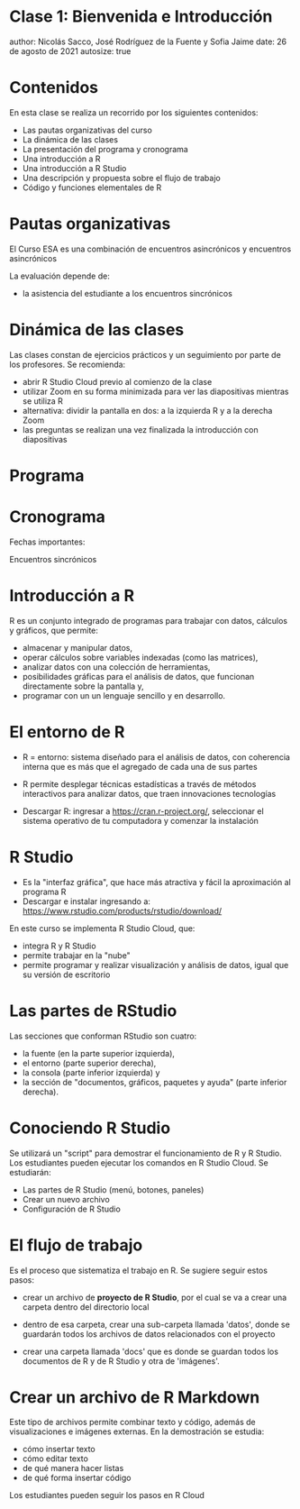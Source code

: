 Clase 1: Bienvenida e Introducción
========================================================
author: Nicolás Sacco, José Rodríguez de la Fuente y Sofia Jaime
date: 26 de agosto de 2021
autosize: true

Contenidos
========================================================
En esta clase se realiza un recorrido por los siguientes contenidos:

- Las pautas organizativas del curso
- La dinámica de las clases
- La presentación del programa y cronograma
- Una introducción a R
- Una introducción a R Studio
- Una descripción y propuesta sobre el flujo de trabajo
- Código y funciones elementales de R

Pautas organizativas
========================================================
El Curso ESA es una combinación de encuentros asincrónicos y encuentros asincrónicos

La evaluación depende de:
- la asistencia del estudiante a los encuentros sincrónicos

Dinámica de las clases
========================================================
Las clases constan de ejercicios prácticos y un seguimiento por parte de los profesores. Se recomienda:
- abrir R Studio Cloud previo al comienzo de la clase
- utilizar Zoom en su forma minimizada para ver las diapositivas mientras se utiliza R
- alternativa: dividir la pantalla en dos: a la izquierda R y a la derecha Zoom
- las preguntas se realizan una vez finalizada la introducción con diapositivas

Programa
========================================================

Cronograma
========================================================

Fechas importantes:

Encuentros sincrónicos

Introducción a R
========================================================

R es un conjunto integrado de programas para trabajar con datos, cálculos y gráficos, que permite:
- almacenar y manipular datos,
- operar cálculos sobre variables indexadas (como las matrices),
- analizar datos con una colección de herramientas,
- posibilidades gráficas para el análisis de datos, que funcionan directamente sobre la pantalla y,
- programar con un un lenguaje sencillo y en desarrollo.

El entorno de R
========================================================

- R = entorno: sistema diseñado para el análisis de datos, con coherencia interna que es más que el agregado de cada una de sus partes

- R permite desplegar técnicas estadísticas a través de métodos interactivos para analizar datos, que traen innovaciones tecnologías

- Descargar R: ingresar a <https://cran.r-project.org/>, seleccionar el sistema operativo de tu computadora y comenzar la instalación

R Studio
========================================================
- Es la "interfaz gráfica", que hace más atractiva y fácil la aproximación al programa R
- Descargar e instalar ingresando a: <https://www.rstudio.com/products/rstudio/download/>

En este curso se implementa R Studio Cloud, que:
- integra R y R Studio
- permite trabajar en la "nube"
- permite programar y realizar visualización y análisis de datos, igual que su versión de escritorio

Las partes de RStudio
========================================================
Las secciones que conforman RStudio son cuatro:

- la fuente (en la parte superior izquierda),
- el entorno (parte superior derecha),
- la consola (parte inferior izquierda) y
- la sección de "documentos, gráficos, paquetes y ayuda" (parte inferior derecha).

Conociendo R Studio
========================================================
Se utilizará un "script" para demostrar el funcionamiento de R y R Studio. Los estudiantes pueden ejecutar los comandos en R Studio Cloud. Se estudiarán:

- Las partes de R Studio (menú, botones, paneles)
- Crear un nuevo archivo
- Configuración de R Studio

El flujo de trabajo
========================================================

Es el proceso que sistematiza el trabajo en R. Se sugiere seguir estos pasos:

- crear un archivo de **proyecto de R Studio**, por el cual se va a crear una carpeta dentro del directorio local

- dentro de esa carpeta, crear una sub-carpeta llamada 'datos', donde se guardarán todos los archivos de datos relacionados con el proyecto

- crear una carpeta llamada 'docs' que es donde se guardan todos los documentos de R y de R Studio y otra de 'imágenes'.

Crear un archivo de R Markdown
========================================================
Este tipo de archivos permite combinar texto y código, además de visualizaciones e imágenes externas. En la demostración se estudia:

- cómo insertar texto
- cómo editar texto
- de qué manera hacer listas
- de qué forma insertar código

Los estudiantes pueden seguir los pasos en R Cloud
